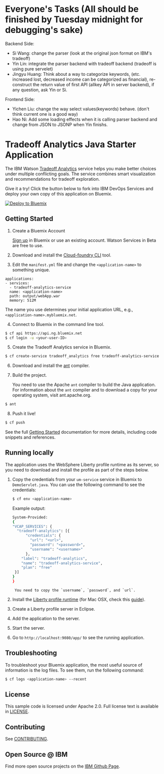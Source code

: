 # Everyone's Tasks (All should be finished by Tuesday midnight for debugging's sake)

Backend Side:
+ Si Wang: change the parser (look at the original json format on IBM's tradeoff)
+ Yin Lin: integrate the parser backend with tradeoff backend (tradeoff is using pure servelet)
+ Jingyu Huang: Think about a way to categorize keywords, (etc. increased lost, decreased income can be categorized as financial), re-construct the return value of first API (allkey API in server backend), if any question, ask Yin or Si.

Frontend Side:
+ Yichen Liu: change the way select values(keywords) behave. (don't think current one is a good way) 
+ Hao Ni: Add some loading effects when it is calling parser backend and change from JSON to JSONP when Yin finishs.


# Tradeoff Analytics Java Starter Application

  The IBM Watson [Tradeoff Analytics][service_url] service helps you make
  better choices under multiple conflicting goals. The service combines smart
  visualization and recommendations for tradeoff exploration.

Give it a try! Click the button below to fork into IBM DevOps Services and deploy your own copy of this application on Bluemix.

[![Deploy to Bluemix](https://bluemix.net/deploy/button.png)](https://bluemix.net/deploy?repository=https://github.com/watson-developer-cloud/tradeoff-analytics-java)

## Getting Started

1. Create a Bluemix Account

   [Sign up][sign_up] in Bluemix or use an existing account. Watson Services
   in Beta are free to use.

2. Download and install the [Cloud-foundry CLI][cloud_foundry] tool.

3. Edit the `manifest.yml` file and change the `<application-name>` to something unique.

  ```none
  applications:
  - services:
    - tradeoff-analytics-service
    name: <application-name>
    path: output/webApp.war
    memory: 512M
  ```

  The name you use determines your initial application URL, e.g.,
  `<application-name>.mybluemix.net`.

4. Connect to Bluemix in the command line tool.

  ```sh
  $ cf api https://api.ng.bluemix.net
  $ cf login -u <your-user-ID>
  ```

5. Create the Tradeoff Analytics service in Bluemix.

  ```sh
  $ cf create-service tradeoff_analytics free tradeoff-analytics-service
  ```

6. Download and install the [ant][ant] compiler.

7. Build the project.

   You need to use the Apache `ant` compiler to build the Java application.
   For information about the `ant` compiler and to download a copy for your
   operating system, visit ant.apache.org.

  ```sh
  $ ant
  ```

8. Push it live!
  ```sh
  $ cf push
  ```

   See the full [Getting Started][getting_started] documentation for more
   details, including code snippets and references.

## Running locally

  The application uses the WebSphere Liberty profile runtime as its server,
  so you need to download and install the profile as part of the steps below.

1. Copy the credentials from your `um-service` service in Bluemix to
   `DemoServlet.java`. You can use the following command to see the
   credentials:

    ```sh
    $ cf env <application-name>
    ```

   Example output:

    ```sh
    System-Provided:
    {
    "VCAP_SERVICES": {
      "tradeoff-analytics": [{
          "credentials": {
            "url": "<url>",
            "password": "<password>",
            "username": "<username>"
          },
        "label": "tradeoff-analytics",
        "name": "tradeoff-analytics-service",
        "plan": "free"
     }]
    }
    }
    ```

		You need to copy the `username`, `password`, and `url`.

2. Install the [Liberty profile runtime][liberty] (for Mac OSX, check this
   [guide][liberty_mac]).

3. Create a Liberty profile server in Eclipse.

4. Add the application to the server.

5. Start the server.

6. Go to `http://localhost:9080/app/` to see the running application.

## Troubleshooting

  To troubleshoot your Bluemix application, the most useful source of
  information is the log files. To see them, run the following command:

  ```sh
  $ cf logs <application-name> --recent
  ```

## License

  This sample code is licensed under Apache 2.0. Full license text is available in [LICENSE](LICENSE).

## Contributing

  See [CONTRIBUTING](CONTRIBUTING.md).

## Open Source @ IBM

  Find more open source projects on the
  [IBM Github Page](http://ibm.github.io/).

[service_url]: http://www.ibm.com/smarterplanet/us/en/ibmwatson/developercloud/tradeoff-analytics.html
[cloud_foundry]: https://github.com/cloudfoundry/cli
[getting_started]: http://www.ibm.com/smarterplanet/us/en/ibmwatson/developercloud/doc/getting_started/
[sign_up]: https://apps.admin.ibmcloud.com/manage/trial/bluemix.html?cm_mmc=WatsonDeveloperCloud-_-LandingSiteGetStarted-_-x-_-CreateAnAccountOnBluemixCLI
[liberty]: https://developer.ibm.com/wasdev/downloads/
[liberty_mac]: http://www.stormacq.com/how-to-install-websphere-8-5-liberty-profile-on-mac/
[ant]: http://ant.apache.org/bindownload.cgi
